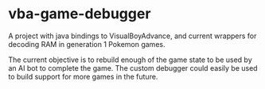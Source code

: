 vba-game-debugger
=================

A project with java bindings to VisualBoyAdvance, and current wrappers for decoding RAM in generation 1 Pokemon games.

The current objective is to rebuild enough of the game state to be used by an AI bot to complete the game. The custom debugger could easily be used to build support for more games in the future. 

